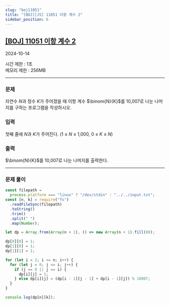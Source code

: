 ```yaml
---
slug: "boj11051"
title: "[BOJ][JS] 11051 이항 계수 2"
sidebar_position: 6
---
```


## [[BOJ] 11051 이항 계수 2](https://www.acmicpc.net/problem/11051)

2024-10-14

시간 제한 : 1초  
메모리 제한 : 256MB

---

### 문제

자연수
$N$과 정수
$K$가 주어졌을 때 이항 계수
$\binom{N}{K}$를 10,007로 나눈 나머지를 구하는 프로그램을 작성하시오.

### 입력

첫째 줄에
$N$과
$K$가 주어진다. (1 ≤
$N$ ≤ 1,000, 0 ≤
$K$ ≤
$N$)

### 출력

$\binom{N}{K}$를 10,007로 나눈 나머지를 출력한다.

---

### 문제 풀이

```js
const filepath =
  process.platform === "linux" ? "/dev/stdin" : "../../input.txt";
const [n, k] = require("fs")
  .readFileSync(filepath)
  .toString()
  .trim()
  .split(" ")
  .map(Number);

let dp = Array.from(Array(n + 1), () => new Array(n + 1).fill(0));

dp[0][0] = 1;
dp[1][0] = 1;
dp[1][1] = 1;

for (let i = 2; i <= n; i++) {
  for (let j = 0; j <= i; j++) {
    if (j == 0 || j == i) {
      dp[i][j] = 1;
    } else dp[i][j] = (dp[i - 1][j - 1] + dp[i - 1][j]) % 10007;
  }
}

console.log(dp[n][k]);
```
